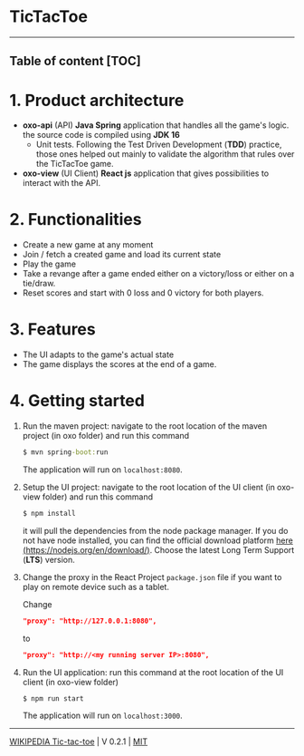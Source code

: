 TicTacToe
================================================
----------------------------------------------------------------
Table of content
[TOC]
----------------------------------------------------------------

# 1. Product architecture
- **oxo-api** (API)
  **Java Spring** application that handles all the game's logic. the source code is compiled using **JDK 16**
  - Unit tests.
    Following the Test Driven Development (**TDD**) practice, those ones helped out mainly to validate the algorithm that rules over the TicTacToe game.
- **oxo-view** (UI Client)
  **React js** application that gives possibilities to interact with the API.

# 2. Functionalities
- Create a new game at any moment
- Join / fetch a created game and load its current state
- Play the game
- Take a revange after a game ended either on a victory/loss or either on a tie/draw.
- Reset scores and start with 0 loss and 0 victory for both players.

# 3. Features
- The UI adapts to the game's actual state
- The game displays the scores at the end of a game.


# 4. Getting started

1. Run the maven project:
   navigate to the root location of the maven project (in oxo folder) and run this command 
   ```cmd 
   $ mvn spring-boot:run
   ```
   The application will run on `localhost:8080`.

2. Setup the UI project:
   navigate to the root location of the UI client (in oxo-view folder) and run this command
   ```cmd
   $ npm install
   ```
   it will pull the dependencies from the node package manager. If you do not have node installed, you can find the official download platform [here (https://nodejs.org/en/download/)](https://nodejs.org/en/download/). Choose the latest Long Term Support (**LTS**) version.
3. Change the proxy in the React Project `package.json` file if you want to play on remote device such as a tablet.
   
   Change
   ```json
   "proxy": "http://127.0.0.1:8080",
   ```
   to
   ```json
   "proxy": "http://<my running server IP>:8080",
   ```
4. Run the UI application:
   run this command at the root location of the UI client (in oxo-view folder)
   ```cmd
   $ npm run start
   ```
   The application will run on `localhost:3000`.
----------------------------------------------------------------
[WIKIPEDIA Tic-tac-toe](https://en.wikipedia.org/wiki/Tic-tac-toe) | V 0.2.1 | [MIT](./LICENSE)